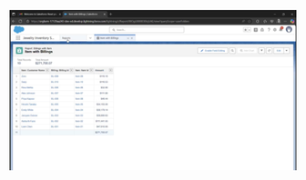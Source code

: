 [![Watch the video](8.%20Doc%20and%20Demo/thumbnail.png)](https://drive.google.com/file/d/1Fn60ZoLcSZ1yjY_cKFfmX_V3nG5SJDuO/view?usp=sharing)
